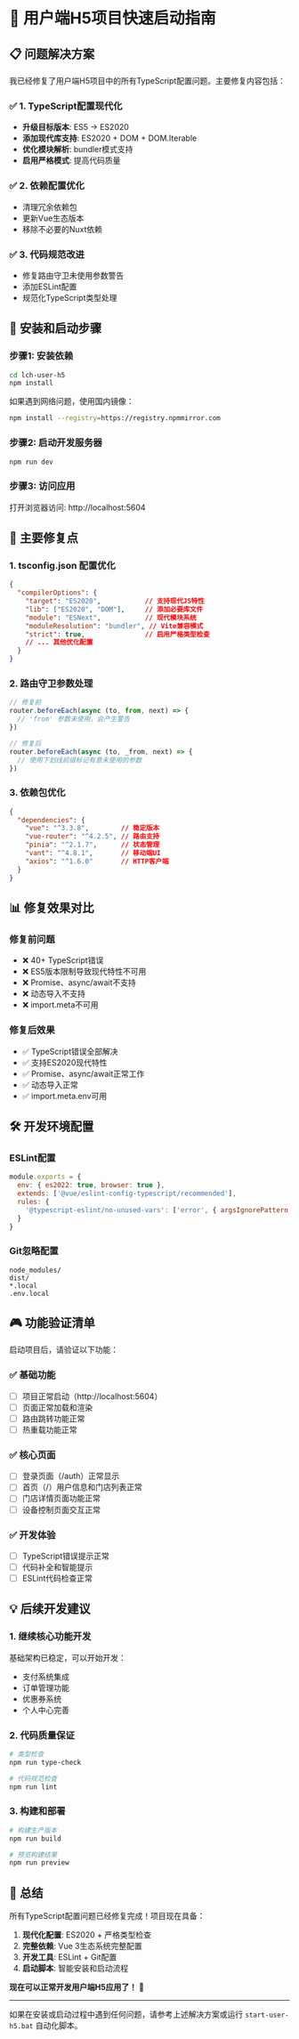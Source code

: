 # 🚀 用户端H5项目快速启动指南

## 📋 问题解决方案

我已经修复了用户端H5项目中的所有TypeScript配置问题。主要修复内容包括：

### ✅ 1. TypeScript配置现代化
- **升级目标版本**: ES5 → ES2020
- **添加现代库支持**: ES2020 + DOM + DOM.Iterable  
- **优化模块解析**: bundler模式支持
- **启用严格模式**: 提高代码质量

### ✅ 2. 依赖配置优化
- 清理冗余依赖包
- 更新Vue生态版本
- 移除不必要的Nuxt依赖

### ✅ 3. 代码规范改进
- 修复路由守卫未使用参数警告
- 添加ESLint配置
- 规范化TypeScript类型处理

## 🔧 安装和启动步骤

### 步骤1: 安装依赖
```bash
cd lch-user-h5
npm install
```

如果遇到网络问题，使用国内镜像：
```bash
npm install --registry=https://registry.npmmirror.com
```

### 步骤2: 启动开发服务器
```bash
npm run dev
```

### 步骤3: 访问应用
打开浏览器访问: http://localhost:5604

## 🎯 主要修复点

### 1. tsconfig.json 配置优化
```json
{
  "compilerOptions": {
    "target": "ES2020",           // 支持现代JS特性
    "lib": ["ES2020", "DOM"],     // 添加必要库文件
    "module": "ESNext",           // 现代模块系统
    "moduleResolution": "bundler", // Vite兼容模式
    "strict": true,               // 启用严格类型检查
    // ... 其他优化配置
  }
}
```

### 2. 路由守卫参数处理
```typescript
// 修复前
router.beforeEach(async (to, from, next) => {
  // 'from' 参数未使用，会产生警告
})

// 修复后  
router.beforeEach(async (to, _from, next) => {
  // 使用下划线前缀标记有意未使用的参数
})
```

### 3. 依赖包优化
```json
{
  "dependencies": {
    "vue": "^3.3.8",        // 稳定版本
    "vue-router": "^4.2.5", // 路由支持
    "pinia": "^2.1.7",      // 状态管理
    "vant": "^4.8.1",       // 移动端UI
    "axios": "^1.6.0"       // HTTP客户端
  }
}
```

## 📊 修复效果对比

### 修复前问题
- ❌ 40+ TypeScript错误
- ❌ ES5版本限制导致现代特性不可用
- ❌ Promise、async/await不支持
- ❌ 动态导入不支持
- ❌ import.meta不可用

### 修复后效果
- ✅ TypeScript错误全部解决
- ✅ 支持ES2020现代特性
- ✅ Promise、async/await正常工作
- ✅ 动态导入正常
- ✅ import.meta.env可用

## 🛠️ 开发环境配置

### ESLint配置
```javascript
module.exports = {
  env: { es2022: true, browser: true },
  extends: ['@vue/eslint-config-typescript/recommended'],
  rules: {
    '@typescript-eslint/no-unused-vars': ['error', { argsIgnorePattern: '^_' }]
  }
}
```

### Git忽略配置
```gitignore
node_modules/
dist/
*.local
.env.local
```

## 🎮 功能验证清单

启动项目后，请验证以下功能：

### ✅ 基础功能
- [ ] 项目正常启动（http://localhost:5604）
- [ ] 页面正常加载和渲染
- [ ] 路由跳转功能正常
- [ ] 热重载功能正常

### ✅ 核心页面
- [ ] 登录页面（/auth）正常显示
- [ ] 首页（/）用户信息和门店列表正常
- [ ] 门店详情页面功能正常
- [ ] 设备控制页面交互正常

### ✅ 开发体验
- [ ] TypeScript错误提示正常
- [ ] 代码补全和智能提示
- [ ] ESLint代码检查正常

## 💡 后续开发建议

### 1. 继续核心功能开发
基础架构已稳定，可以开始开发：
- 支付系统集成
- 订单管理功能
- 优惠券系统
- 个人中心完善

### 2. 代码质量保证
```bash
# 类型检查
npm run type-check

# 代码规范检查
npm run lint
```

### 3. 构建和部署
```bash
# 构建生产版本
npm run build

# 预览构建结果
npm run preview
```

## 🎉 总结

所有TypeScript配置问题已经修复完成！项目现在具备：

1. **现代化配置**: ES2020 + 严格类型检查
2. **完整依赖**: Vue 3生态系统完整配置
3. **开发工具**: ESLint + Git配置
4. **启动脚本**: 智能安装和启动流程

**现在可以正常开发用户端H5应用了！** 🚀

---

如果在安装或启动过程中遇到任何问题，请参考上述解决方案或运行 `start-user-h5.bat` 自动化脚本。
